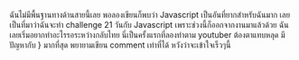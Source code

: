 ฉันไม่มีพื้นฐานทางด้านสายนี้เลย พอลองเขียนก็พบว่า Javascript เป็นอันที่ยากสำหรับฉันมาก เลยเป็นที่มาว่าฉันจะทำ challenge 21 วันกับ Javascript 
เพราะช่วงนี้ก็ออกจากงานมาแล้วด้วย ฉันเลยเริ่มอยากทำอะไรรอระหว่างกลับไทย นี่เป็นครั้งแรกที่ลองทำตาม youtuber ต้องตาแทบหลุด มีปัญหากับ } มากที่สุด พยายามเขียน comment เท่าที่ได้ 
หวังว่าจะเข้าใจเร็วๆนี้
